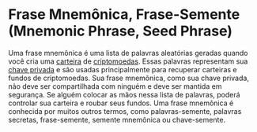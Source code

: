# Frase Mnemônica, Frase-Semente (Mnemonic Phrase, Seed Phrase)

Uma frase mnemônica é uma lista de palavras aleatórias geradas quando você cria uma [carteira](Carteira.md) de [criptomoedas](Criptomoedas.md). Essas palavras representam sua [chave privada](Chave%20Privada.md) e são usadas principalmente para recuperar carteiras e fundos de criptomoedas. Sua frase mnemônica, como sua chave privada, não deve ser compartilhada com ninguém e deve ser mantida em segurança. Se alguém colocar as mãos nessa lista de palavras, poderá controlar sua carteira e roubar seus fundos. Uma frase mnemônica é conhecida por muitos outros termos, como palavras-semente, palavras secretas, frase-semente, semente mnemônica ou chave-semente.
